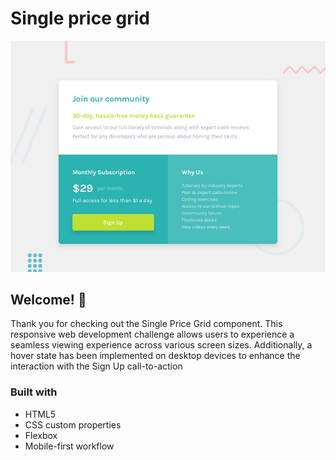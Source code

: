 # Single price grid

![Design preview for the Single price grid component coding challenge](./design/desktop-preview.jpg)

## Welcome! 👋

Thank you for checking out the Single Price Grid component. This responsive web development challenge allows users to experience a seamless viewing experience across various screen sizes. Additionally, a hover state has been implemented on desktop devices to enhance the interaction with the Sign Up call-to-action

### Built with

- HTML5
- CSS custom properties
- Flexbox
- Mobile-first workflow
